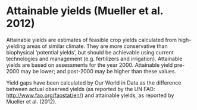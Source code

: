 # Attainable yields (Mueller et al. 2012)

Attainable yields are estimates of feasible crop yields calculated from high-yielding areas of similar climate. They are more conservative than biophysical ‘potential yields’, but should be achievable using current technologies and management (e.g. fertilizers and irrigation). Attainable yields are based on assessments for the year 2000. Attainable yield pre-2000 may be lower; and post-2000 may be higher than these values.

Yield gaps have been calculated by Our World in Data as the difference between actual observed yields (as reported by the UN FAO: http://www.fao.org/faostat/en/) and attainable yields, as reported by Mueller et al. (2012).